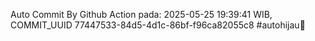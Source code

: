 Auto Commit By Github Action pada: 2025-05-25 19:39:41 WIB, COMMIT_UUID 77447533-84d5-4d1c-86bf-f96ca82055c8 #autohijau🗿
